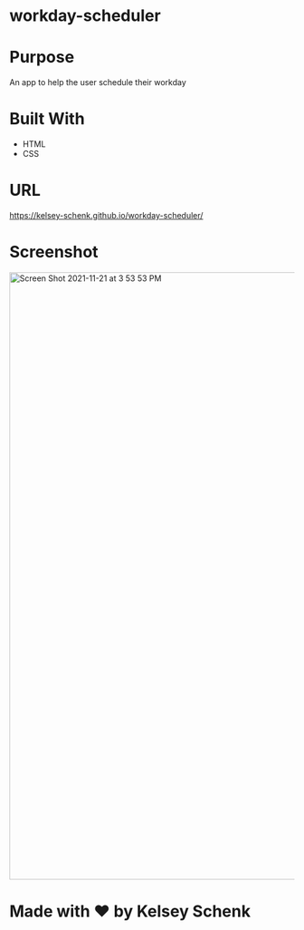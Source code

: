 # workday-scheduler

# Purpose
An app to help the user schedule their workday

# Built With
* HTML
* CSS

# URL
https://kelsey-schenk.github.io/workday-scheduler/

# Screenshot
<img width="1072" alt="Screen Shot 2021-11-21 at 3 53 53 PM" src="https://user-images.githubusercontent.com/90290649/142780291-4ace5193-73fe-4f47-a034-a28c68663397.png">

# Made with ♥️ by Kelsey Schenk
